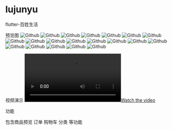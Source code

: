 # lujunyu
flutter-百姓生活

预览图
![Github](/snapshot/1.jpg "title")
![Github](/snapshot/2.jpg "title")
![Github](/snapshot/3.jpg "title")
![Github](/snapshot/10.jpg "title")
![Github](/snapshot/11.jpg "title")
![Github](/snapshot/12.jpg "title")
![Github](/snapshot/13.jpg "title")
![Github](/snapshot/14.jpg "title")
![Github](/snapshot/15.jpg "title")
![Github](/snapshot/16.jpg "title")
![Github](/snapshot/17.jpg "title")
![Github](/snapshot/18.jpg "title")
![Github](/snapshot/19.jpg "title")
![Github](/snapshot/20.jpg "title")
![Github](/snapshot/4.jpg "title")
![Github](/snapshot/5.jpg "title")
![Github](/snapshot/6.jpg "title")
![Github](/snapshot/8.jpg "title")
![Github](/snapshot/9.jpg "title")
![Github](/snapshot/7.jpg "title")

视频演示
[![Watch the video](http://oss-toplu1015.oss-cn-hangzhou.aliyuncs.com/video/demo.mp4)](http://youtu.be/vt5fpE0bzSY)

功能

包含商品预览 订单 购物车 分类 等功能